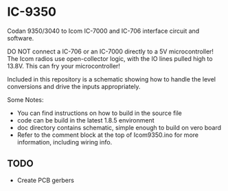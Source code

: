 # IC-9350
Codan 9350/3040 to Icom IC-7000 and IC-706 interface circuit and software.

DO NOT connect a IC-706 or an IC-7000 directly to a 5V microcontroller! The Icom radios use open-collector logic, with the IO lines pulled high to 13.8V. This can fry your microcontroller!

Included in this repository is a schematic showing how to handle the level conversions and drive the inputs appropriately.

Some Notes:
  * You can find instructions on how to build in the source file
  * code can be build in the latest 1.8.5 environment
  * doc directory contains schematic, simple enough to build on vero board
  * Refer to the comment block at the top of Icom9350.ino for more information, including wiring info.

TODO
----
* Create PCB gerbers
